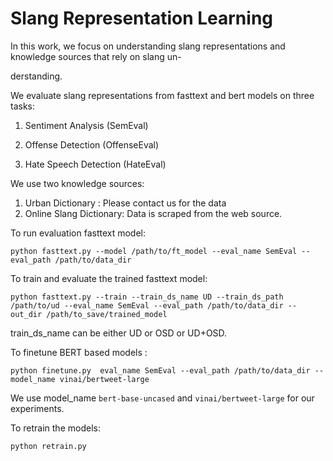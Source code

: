 # Slang Representation Learning

  

In this work, we focus on understanding slang representations and knowledge sources that rely on slang un-

derstanding.

  

We evaluate slang representations from fasttext and bert models on three tasks:

1. Sentiment Analysis (SemEval)

2. Offense Detection (OffenseEval)

3. Hate Speech Detection (HateEval)

We use two knowledge sources:
1. Urban Dictionary : Please contact us for the data  
2. Online Slang Dictionary: Data is scraped from the web source. 

To run evaluation fasttext model:
```
python fasttext.py --model /path/to/ft_model --eval_name SemEval --eval_path /path/to/data_dir
```
To train and evaluate the trained fasttext model:
```
python fasttext.py --train --train_ds_name UD --train_ds_path /path/to/ud --eval_name SemEval --eval_path /path/to/data_dir --out_dir /path/to_save/trained_model
```
train_ds_name can be either UD or OSD or UD+OSD.

To finetune BERT based models :
```
python finetune.py  eval_name SemEval --eval_path /path/to/data_dir --model_name vinai/bertweet-large
```
We use model_name `bert-base-uncased` and `vinai/bertweet-large` for our experiments.


To retrain the models:
```
python retrain.py
```
